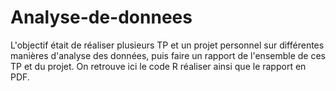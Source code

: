 # Analyse-de-donnees

L'objectif était de réaliser plusieurs TP et un projet personnel sur différentes manières d'analyse des données, puis faire un rapport de l'ensemble de ces TP et du projet. 
On retrouve ici le code R réaliser ainsi que le rapport en PDF.
